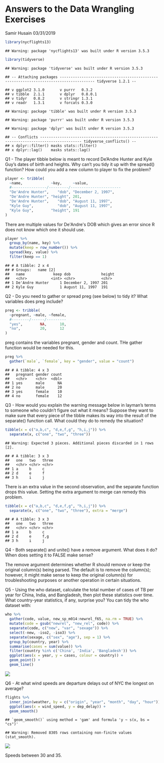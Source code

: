 Answers to the Data Wrangling Exercises
================
Samir Husain
03/31/2019

``` r
library(nycflights13)
```

    ## Warning: package 'nycflights13' was built under R version 3.5.3

``` r
library(tidyverse)
```

    ## Warning: package 'tidyverse' was built under R version 3.5.3

    ## -- Attaching packages -------------------------------------------------------------------------------------- tidyverse 1.2.1 --

    ## v ggplot2 3.1.0       v purrr   0.3.2  
    ## v tibble  2.1.1       v dplyr   0.8.0.1
    ## v tidyr   0.8.2       v stringr 1.3.1  
    ## v readr   1.3.1       v forcats 0.3.0

    ## Warning: package 'tibble' was built under R version 3.5.3

    ## Warning: package 'purrr' was built under R version 3.5.3

    ## Warning: package 'dplyr' was built under R version 3.5.3

    ## -- Conflicts ----------------------------------------------------------------------------------------- tidyverse_conflicts() --
    ## x dplyr::filter() masks stats::filter()
    ## x dplyr::lag()    masks stats::lag()

Q1 - The player tibble below is meant to record De’Andre Hunter and Kyle Guy’s dates of birth and heights. Why can’t you tidy it up with the spread() function? How could you add a new column to player to fix the problem?

``` r
player <- tribble(
  ~name,             ~key,     ~value,
  #----------------/---------/-----------------------
  "De'Andre Hunter",    "dob", "December 2, 1997",
  "De'Andre Hunter", "height", 201,
  "De'Andre Hunter",    "dob", "August 11, 1997",
  "Kyle Guy",           "dob", "August 11, 1997",
  "Kyle Guy",        "height", 191
)
```

There are multiple values for De'Andre's DOB which gives an error since R does not know which one it should use.

``` r
player %>% 
  group_by(name, key) %>% 
  mutate(keep = row_number()) %>% 
  spread(key, value) %>% 
  filter(keep == 1)
```

    ## # A tibble: 2 x 4
    ## # Groups:   name [2]
    ##   name             keep dob              height
    ##   <chr>           <int> <chr>            <chr> 
    ## 1 De'Andre Hunter     1 December 2, 1997 201   
    ## 2 Kyle Guy            1 August 11, 1997  191

Q2 - Do you need to gather or spread preg (see below) to tidy it? What variables does preg include?

``` r
preg <- tribble(
  ~pregnant, ~male, ~female,
  #--------/------/---------
  "yes",        NA,      10,
  "no",         20,      12
)
```

preg contains the variables pregnant, gender and count. THe gather function would be needed for this.

``` r
preg %>% 
  gather(`male`, `female`, key = "gender", value = "count")
```

    ## # A tibble: 4 x 3
    ##   pregnant gender count
    ##   <chr>    <chr>  <dbl>
    ## 1 yes      male      NA
    ## 2 no       male      20
    ## 3 yes      female    10
    ## 4 no       female    12

Q3 - How would you explain the warning message below in layman’s terms to someone who couldn’t figure out what it means? Suppose they want to make sure that every piece of the tibble makes its way into the result of the separate() function call. What could they do to remedy the situation?

``` r
tibble(x = c("a,b,c", "d,e,f,g", "h,i,j")) %>% 
  separate(x, c("one", "two", "three"))
```

    ## Warning: Expected 3 pieces. Additional pieces discarded in 1 rows [2].

    ## # A tibble: 3 x 3
    ##   one   two   three
    ##   <chr> <chr> <chr>
    ## 1 a     b     c    
    ## 2 d     e     f    
    ## 3 h     i     j

There is an extra value in the second observation, and the separate function drops this value. Setting the extra argument to merge can remedy this problem.

``` r
tibble(x = c("a,b,c", "d,e,f,g", "h,i,j")) %>% 
  separate(x, c("one", "two", "three"), extra = "merge")
```

    ## # A tibble: 3 x 3
    ##   one   two   three
    ##   <chr> <chr> <chr>
    ## 1 a     b     c    
    ## 2 d     e     f,g  
    ## 3 h     i     j

Q4 - Both separate() and unite() have a remove argument. What does it do? When does setting it to FALSE make sense?

The remove argument determines whether R should remove or keep the original column(s) being parsed. The default is to remove the column(s); however, it might make sense to keep the original column(s) for troubleshooting purposes or another operation in certain situations.

Q5 - Using the who dataset, calculate the total number of cases of TB per year for China, India, and Bangladesh, then plot these statistics over time. What country-year statistics, if any, surprise you? You can tidy the who dataset with:

``` r
who %>%
  gather(code, value, new_sp_m014:newrel_f65, na.rm = TRUE) %>% 
  mutate(code = gsub("newrel", "new_rel", code)) %>%
  separate(code, c("new", "var", "sexage")) %>% 
  select(-new, -iso2, -iso3) %>% 
  separate(sexage, c("sex", "age"), sep = 1) %>%
  group_by(country, year) %>%
  summarise(cases = sum(value)) %>%
  filter(country %in% c('China', 'India', 'Bangladesh')) %>% 
  ggplot(aes(x = year, y = cases, colour = country)) + 
  geom_point() + 
  geom_line()
```

![](04_r4ds-data-wrangling-sh7mu_files/figure-markdown_github/unnamed-chunk-8-1.png)

Q6 - At what wind speeds are departure delays out of NYC the longest on average?

``` r
flights %>%
  inner_join(weather, by = c("origin", "year", "month", "day", "hour")) %>%
  ggplot(aes(x = wind_speed, y = dep_delay)) +
  geom_smooth()
```

    ## `geom_smooth()` using method = 'gam' and formula 'y ~ s(x, bs = "cs")'

    ## Warning: Removed 8305 rows containing non-finite values (stat_smooth).

![](04_r4ds-data-wrangling-sh7mu_files/figure-markdown_github/unnamed-chunk-9-1.png)

Speeds between 30 and 35.
